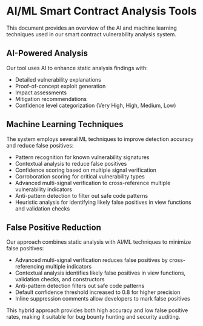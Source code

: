 # AI/ML Smart Contract Analysis Tools

This document provides an overview of the AI and machine learning techniques used in our smart contract vulnerability analysis system.

## AI-Powered Analysis

Our tool uses AI to enhance static analysis findings with:

- Detailed vulnerability explanations
- Proof-of-concept exploit generation
- Impact assessments
- Mitigation recommendations
- Confidence level categorization (Very High, High, Medium, Low)

## Machine Learning Techniques

The system employs several ML techniques to improve detection accuracy and reduce false positives:

- Pattern recognition for known vulnerability signatures
- Contextual analysis to reduce false positives
- Confidence scoring based on multiple signal verification
- Corroboration scoring for critical vulnerability types
- Advanced multi-signal verification to cross-reference multiple vulnerability indicators
- Anti-pattern detection to filter out safe code patterns
- Heuristic analysis for identifying likely false positives in view functions and validation checks

## False Positive Reduction

Our approach combines static analysis with AI/ML techniques to minimize false positives:

- Advanced multi-signal verification reduces false positives by cross-referencing multiple indicators
- Contextual analysis identifies likely false positives in view functions, validation checks, and constructors
- Anti-pattern detection filters out safe code patterns
- Default confidence threshold increased to 0.8 for higher precision
- Inline suppression comments allow developers to mark false positives

This hybrid approach provides both high accuracy and low false positive rates, making it suitable for bug bounty hunting and security auditing.

